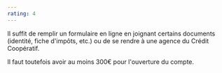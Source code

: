 ```yaml
---
rating: 4
---
```


Il suffit de remplir un formulaire en ligne en joignant certains documents (identité, fiche d'impôts, etc.) ou de se rendre à une agence du Crédit Coopératif.

Il faut toutefois avoir au moins 300€ pour l'ouverture du compte.

